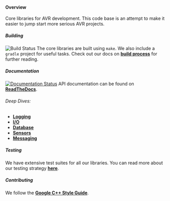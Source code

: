 #### Overview

Core libraries for AVR development. This code base is an attempt to make it easier to jump start more serious AVR projects.

##### Building

![Build Status](https://travis-ci.org/Open-farm/openfarm-core-avr.svg?branch=master)
The core libraries are built using `make`. We also include a `gradle` project for useful tasks. Check out our docs on **[build process](docs/build-process.overview.md)** for further reading.

##### Documentation

[![Documentation Status](https://readthedocs.org/projects/openfarm-core-avr/badge/?version=latest)](http://openfarm-core-avr.readthedocs.io/en/latest/?badge=latest)
API documentation can be found on **[ReadTheDocs](http://openfarm-core-avr.readthedocs.io/en/latest/)**.

###### Deep Dives:

* **[Logging](docs/core-avr-logging.md)**
* **[I/O](docs/core-avr-io.md)**
* **[Database](docs/core-avr-database.md)**
* **[Sensors](docs/core-avr-sensor.md)**
* **[Messaging](docs/core-avr-messaging.md)**

##### Testing

We have extensive test suites for all our libraries. You can read more about our testing strategy **[here](docs/testing.overview.md)**.

##### Contributing

We follow the **[Google C++ Style Guide](https://google.github.io/styleguide/cppguide.html)**.
